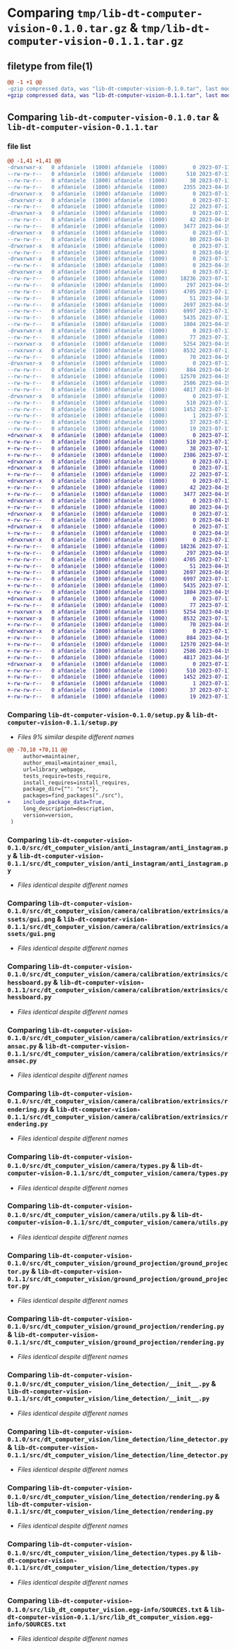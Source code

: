 # Comparing `tmp/lib-dt-computer-vision-0.1.0.tar.gz` & `tmp/lib-dt-computer-vision-0.1.1.tar.gz`

## filetype from file(1)

```diff
@@ -1 +1 @@
-gzip compressed data, was "lib-dt-computer-vision-0.1.0.tar", last modified: Tue Jul 11 20:36:09 2023, max compression
+gzip compressed data, was "lib-dt-computer-vision-0.1.1.tar", last modified: Tue Jul 11 21:06:43 2023, max compression
```

## Comparing `lib-dt-computer-vision-0.1.0.tar` & `lib-dt-computer-vision-0.1.1.tar`

### file list

```diff
@@ -1,41 +1,41 @@
-drwxrwxr-x   0 afdaniele  (1000) afdaniele  (1000)        0 2023-07-11 20:36:09.770722 lib-dt-computer-vision-0.1.0/
--rw-rw-r--   0 afdaniele  (1000) afdaniele  (1000)      510 2023-07-11 20:36:09.770722 lib-dt-computer-vision-0.1.0/PKG-INFO
--rw-rw-r--   0 afdaniele  (1000) afdaniele  (1000)       38 2023-07-11 20:36:09.770722 lib-dt-computer-vision-0.1.0/setup.cfg
--rw-rw-r--   0 afdaniele  (1000) afdaniele  (1000)     2355 2023-04-19 19:49:17.000000 lib-dt-computer-vision-0.1.0/setup.py
-drwxrwxr-x   0 afdaniele  (1000) afdaniele  (1000)        0 2023-07-11 20:36:09.766722 lib-dt-computer-vision-0.1.0/src/
-drwxrwxr-x   0 afdaniele  (1000) afdaniele  (1000)        0 2023-07-11 20:36:09.766722 lib-dt-computer-vision-0.1.0/src/dt_computer_vision/
--rw-rw-r--   0 afdaniele  (1000) afdaniele  (1000)       22 2023-07-11 20:33:46.000000 lib-dt-computer-vision-0.1.0/src/dt_computer_vision/__init__.py
-drwxrwxr-x   0 afdaniele  (1000) afdaniele  (1000)        0 2023-07-11 20:36:09.770722 lib-dt-computer-vision-0.1.0/src/dt_computer_vision/anti_instagram/
--rw-rw-r--   0 afdaniele  (1000) afdaniele  (1000)       42 2023-04-19 19:49:17.000000 lib-dt-computer-vision-0.1.0/src/dt_computer_vision/anti_instagram/__init__.py
--rw-rw-r--   0 afdaniele  (1000) afdaniele  (1000)     3477 2023-04-19 19:49:17.000000 lib-dt-computer-vision-0.1.0/src/dt_computer_vision/anti_instagram/anti_instagram.py
-drwxrwxr-x   0 afdaniele  (1000) afdaniele  (1000)        0 2023-07-11 20:36:09.770722 lib-dt-computer-vision-0.1.0/src/dt_computer_vision/camera/
--rw-rw-r--   0 afdaniele  (1000) afdaniele  (1000)       80 2023-04-19 19:49:17.000000 lib-dt-computer-vision-0.1.0/src/dt_computer_vision/camera/__init__.py
-drwxrwxr-x   0 afdaniele  (1000) afdaniele  (1000)        0 2023-07-11 20:36:09.770722 lib-dt-computer-vision-0.1.0/src/dt_computer_vision/camera/calibration/
--rw-rw-r--   0 afdaniele  (1000) afdaniele  (1000)        0 2023-04-19 19:49:17.000000 lib-dt-computer-vision-0.1.0/src/dt_computer_vision/camera/calibration/__init__.py
-drwxrwxr-x   0 afdaniele  (1000) afdaniele  (1000)        0 2023-07-11 20:36:09.770722 lib-dt-computer-vision-0.1.0/src/dt_computer_vision/camera/calibration/extrinsics/
--rw-rw-r--   0 afdaniele  (1000) afdaniele  (1000)        0 2023-04-19 19:49:17.000000 lib-dt-computer-vision-0.1.0/src/dt_computer_vision/camera/calibration/extrinsics/__init__.py
-drwxrwxr-x   0 afdaniele  (1000) afdaniele  (1000)        0 2023-07-11 20:36:09.770722 lib-dt-computer-vision-0.1.0/src/dt_computer_vision/camera/calibration/extrinsics/assets/
--rw-rw-r--   0 afdaniele  (1000) afdaniele  (1000)    18236 2023-07-11 05:49:30.000000 lib-dt-computer-vision-0.1.0/src/dt_computer_vision/camera/calibration/extrinsics/assets/gui.png
--rw-rw-r--   0 afdaniele  (1000) afdaniele  (1000)      297 2023-04-19 19:49:17.000000 lib-dt-computer-vision-0.1.0/src/dt_computer_vision/camera/calibration/extrinsics/boards.py
--rw-rw-r--   0 afdaniele  (1000) afdaniele  (1000)     4705 2023-07-11 20:31:42.000000 lib-dt-computer-vision-0.1.0/src/dt_computer_vision/camera/calibration/extrinsics/chessboard.py
--rw-rw-r--   0 afdaniele  (1000) afdaniele  (1000)       51 2023-04-19 19:49:17.000000 lib-dt-computer-vision-0.1.0/src/dt_computer_vision/camera/calibration/extrinsics/exceptions.py
--rw-rw-r--   0 afdaniele  (1000) afdaniele  (1000)     2697 2023-04-19 19:49:17.000000 lib-dt-computer-vision-0.1.0/src/dt_computer_vision/camera/calibration/extrinsics/ransac.py
--rw-rw-r--   0 afdaniele  (1000) afdaniele  (1000)     6997 2023-07-11 19:47:10.000000 lib-dt-computer-vision-0.1.0/src/dt_computer_vision/camera/calibration/extrinsics/rendering.py
--rw-rw-r--   0 afdaniele  (1000) afdaniele  (1000)     5435 2023-07-11 19:47:10.000000 lib-dt-computer-vision-0.1.0/src/dt_computer_vision/camera/types.py
--rw-rw-r--   0 afdaniele  (1000) afdaniele  (1000)     1804 2023-04-19 19:49:17.000000 lib-dt-computer-vision-0.1.0/src/dt_computer_vision/camera/utils.py
-drwxrwxr-x   0 afdaniele  (1000) afdaniele  (1000)        0 2023-07-11 20:36:09.770722 lib-dt-computer-vision-0.1.0/src/dt_computer_vision/ground_projection/
--rw-rw-r--   0 afdaniele  (1000) afdaniele  (1000)       77 2023-07-11 19:47:10.000000 lib-dt-computer-vision-0.1.0/src/dt_computer_vision/ground_projection/__init__.py
--rwxrwxr-x   0 afdaniele  (1000) afdaniele  (1000)     5254 2023-04-19 19:49:17.000000 lib-dt-computer-vision-0.1.0/src/dt_computer_vision/ground_projection/ground_projector.py
--rwxrwxr-x   0 afdaniele  (1000) afdaniele  (1000)     8532 2023-07-11 19:47:10.000000 lib-dt-computer-vision-0.1.0/src/dt_computer_vision/ground_projection/rendering.py
--rw-rw-r--   0 afdaniele  (1000) afdaniele  (1000)       70 2023-04-19 19:49:17.000000 lib-dt-computer-vision-0.1.0/src/dt_computer_vision/ground_projection/types.py
-drwxrwxr-x   0 afdaniele  (1000) afdaniele  (1000)        0 2023-07-11 20:36:09.770722 lib-dt-computer-vision-0.1.0/src/dt_computer_vision/line_detection/
--rw-rw-r--   0 afdaniele  (1000) afdaniele  (1000)      884 2023-04-19 19:49:17.000000 lib-dt-computer-vision-0.1.0/src/dt_computer_vision/line_detection/__init__.py
--rw-rw-r--   0 afdaniele  (1000) afdaniele  (1000)    12570 2023-04-19 19:49:17.000000 lib-dt-computer-vision-0.1.0/src/dt_computer_vision/line_detection/line_detector.py
--rw-rw-r--   0 afdaniele  (1000) afdaniele  (1000)     2586 2023-04-19 19:49:17.000000 lib-dt-computer-vision-0.1.0/src/dt_computer_vision/line_detection/rendering.py
--rw-rw-r--   0 afdaniele  (1000) afdaniele  (1000)     4817 2023-04-19 19:49:17.000000 lib-dt-computer-vision-0.1.0/src/dt_computer_vision/line_detection/types.py
-drwxrwxr-x   0 afdaniele  (1000) afdaniele  (1000)        0 2023-07-11 20:36:09.770722 lib-dt-computer-vision-0.1.0/src/lib_dt_computer_vision.egg-info/
--rw-rw-r--   0 afdaniele  (1000) afdaniele  (1000)      510 2023-07-11 20:36:09.000000 lib-dt-computer-vision-0.1.0/src/lib_dt_computer_vision.egg-info/PKG-INFO
--rw-rw-r--   0 afdaniele  (1000) afdaniele  (1000)     1452 2023-07-11 20:36:09.000000 lib-dt-computer-vision-0.1.0/src/lib_dt_computer_vision.egg-info/SOURCES.txt
--rw-rw-r--   0 afdaniele  (1000) afdaniele  (1000)        1 2023-07-11 20:36:09.000000 lib-dt-computer-vision-0.1.0/src/lib_dt_computer_vision.egg-info/dependency_links.txt
--rw-rw-r--   0 afdaniele  (1000) afdaniele  (1000)       37 2023-07-11 20:36:09.000000 lib-dt-computer-vision-0.1.0/src/lib_dt_computer_vision.egg-info/requires.txt
--rw-rw-r--   0 afdaniele  (1000) afdaniele  (1000)       19 2023-07-11 20:36:09.000000 lib-dt-computer-vision-0.1.0/src/lib_dt_computer_vision.egg-info/top_level.txt
+drwxrwxr-x   0 afdaniele  (1000) afdaniele  (1000)        0 2023-07-11 21:06:43.360695 lib-dt-computer-vision-0.1.1/
+-rw-rw-r--   0 afdaniele  (1000) afdaniele  (1000)      510 2023-07-11 21:06:43.356695 lib-dt-computer-vision-0.1.1/PKG-INFO
+-rw-rw-r--   0 afdaniele  (1000) afdaniele  (1000)       38 2023-07-11 21:06:43.360695 lib-dt-computer-vision-0.1.1/setup.cfg
+-rw-rw-r--   0 afdaniele  (1000) afdaniele  (1000)     2386 2023-07-11 21:06:19.000000 lib-dt-computer-vision-0.1.1/setup.py
+drwxrwxr-x   0 afdaniele  (1000) afdaniele  (1000)        0 2023-07-11 21:06:43.356695 lib-dt-computer-vision-0.1.1/src/
+drwxrwxr-x   0 afdaniele  (1000) afdaniele  (1000)        0 2023-07-11 21:06:43.356695 lib-dt-computer-vision-0.1.1/src/dt_computer_vision/
+-rw-rw-r--   0 afdaniele  (1000) afdaniele  (1000)       22 2023-07-11 21:06:38.000000 lib-dt-computer-vision-0.1.1/src/dt_computer_vision/__init__.py
+drwxrwxr-x   0 afdaniele  (1000) afdaniele  (1000)        0 2023-07-11 21:06:43.356695 lib-dt-computer-vision-0.1.1/src/dt_computer_vision/anti_instagram/
+-rw-rw-r--   0 afdaniele  (1000) afdaniele  (1000)       42 2023-04-19 19:49:17.000000 lib-dt-computer-vision-0.1.1/src/dt_computer_vision/anti_instagram/__init__.py
+-rw-rw-r--   0 afdaniele  (1000) afdaniele  (1000)     3477 2023-04-19 19:49:17.000000 lib-dt-computer-vision-0.1.1/src/dt_computer_vision/anti_instagram/anti_instagram.py
+drwxrwxr-x   0 afdaniele  (1000) afdaniele  (1000)        0 2023-07-11 21:06:43.356695 lib-dt-computer-vision-0.1.1/src/dt_computer_vision/camera/
+-rw-rw-r--   0 afdaniele  (1000) afdaniele  (1000)       80 2023-04-19 19:49:17.000000 lib-dt-computer-vision-0.1.1/src/dt_computer_vision/camera/__init__.py
+drwxrwxr-x   0 afdaniele  (1000) afdaniele  (1000)        0 2023-07-11 21:06:43.356695 lib-dt-computer-vision-0.1.1/src/dt_computer_vision/camera/calibration/
+-rw-rw-r--   0 afdaniele  (1000) afdaniele  (1000)        0 2023-04-19 19:49:17.000000 lib-dt-computer-vision-0.1.1/src/dt_computer_vision/camera/calibration/__init__.py
+drwxrwxr-x   0 afdaniele  (1000) afdaniele  (1000)        0 2023-07-11 21:06:43.356695 lib-dt-computer-vision-0.1.1/src/dt_computer_vision/camera/calibration/extrinsics/
+-rw-rw-r--   0 afdaniele  (1000) afdaniele  (1000)        0 2023-04-19 19:49:17.000000 lib-dt-computer-vision-0.1.1/src/dt_computer_vision/camera/calibration/extrinsics/__init__.py
+drwxrwxr-x   0 afdaniele  (1000) afdaniele  (1000)        0 2023-07-11 21:06:43.356695 lib-dt-computer-vision-0.1.1/src/dt_computer_vision/camera/calibration/extrinsics/assets/
+-rw-rw-r--   0 afdaniele  (1000) afdaniele  (1000)    18236 2023-07-11 05:49:30.000000 lib-dt-computer-vision-0.1.1/src/dt_computer_vision/camera/calibration/extrinsics/assets/gui.png
+-rw-rw-r--   0 afdaniele  (1000) afdaniele  (1000)      297 2023-04-19 19:49:17.000000 lib-dt-computer-vision-0.1.1/src/dt_computer_vision/camera/calibration/extrinsics/boards.py
+-rw-rw-r--   0 afdaniele  (1000) afdaniele  (1000)     4705 2023-07-11 20:31:42.000000 lib-dt-computer-vision-0.1.1/src/dt_computer_vision/camera/calibration/extrinsics/chessboard.py
+-rw-rw-r--   0 afdaniele  (1000) afdaniele  (1000)       51 2023-04-19 19:49:17.000000 lib-dt-computer-vision-0.1.1/src/dt_computer_vision/camera/calibration/extrinsics/exceptions.py
+-rw-rw-r--   0 afdaniele  (1000) afdaniele  (1000)     2697 2023-04-19 19:49:17.000000 lib-dt-computer-vision-0.1.1/src/dt_computer_vision/camera/calibration/extrinsics/ransac.py
+-rw-rw-r--   0 afdaniele  (1000) afdaniele  (1000)     6997 2023-07-11 19:47:10.000000 lib-dt-computer-vision-0.1.1/src/dt_computer_vision/camera/calibration/extrinsics/rendering.py
+-rw-rw-r--   0 afdaniele  (1000) afdaniele  (1000)     5435 2023-07-11 19:47:10.000000 lib-dt-computer-vision-0.1.1/src/dt_computer_vision/camera/types.py
+-rw-rw-r--   0 afdaniele  (1000) afdaniele  (1000)     1804 2023-04-19 19:49:17.000000 lib-dt-computer-vision-0.1.1/src/dt_computer_vision/camera/utils.py
+drwxrwxr-x   0 afdaniele  (1000) afdaniele  (1000)        0 2023-07-11 21:06:43.356695 lib-dt-computer-vision-0.1.1/src/dt_computer_vision/ground_projection/
+-rw-rw-r--   0 afdaniele  (1000) afdaniele  (1000)       77 2023-07-11 19:47:10.000000 lib-dt-computer-vision-0.1.1/src/dt_computer_vision/ground_projection/__init__.py
+-rwxrwxr-x   0 afdaniele  (1000) afdaniele  (1000)     5254 2023-04-19 19:49:17.000000 lib-dt-computer-vision-0.1.1/src/dt_computer_vision/ground_projection/ground_projector.py
+-rwxrwxr-x   0 afdaniele  (1000) afdaniele  (1000)     8532 2023-07-11 19:47:10.000000 lib-dt-computer-vision-0.1.1/src/dt_computer_vision/ground_projection/rendering.py
+-rw-rw-r--   0 afdaniele  (1000) afdaniele  (1000)       70 2023-04-19 19:49:17.000000 lib-dt-computer-vision-0.1.1/src/dt_computer_vision/ground_projection/types.py
+drwxrwxr-x   0 afdaniele  (1000) afdaniele  (1000)        0 2023-07-11 21:06:43.356695 lib-dt-computer-vision-0.1.1/src/dt_computer_vision/line_detection/
+-rw-rw-r--   0 afdaniele  (1000) afdaniele  (1000)      884 2023-04-19 19:49:17.000000 lib-dt-computer-vision-0.1.1/src/dt_computer_vision/line_detection/__init__.py
+-rw-rw-r--   0 afdaniele  (1000) afdaniele  (1000)    12570 2023-04-19 19:49:17.000000 lib-dt-computer-vision-0.1.1/src/dt_computer_vision/line_detection/line_detector.py
+-rw-rw-r--   0 afdaniele  (1000) afdaniele  (1000)     2586 2023-04-19 19:49:17.000000 lib-dt-computer-vision-0.1.1/src/dt_computer_vision/line_detection/rendering.py
+-rw-rw-r--   0 afdaniele  (1000) afdaniele  (1000)     4817 2023-04-19 19:49:17.000000 lib-dt-computer-vision-0.1.1/src/dt_computer_vision/line_detection/types.py
+drwxrwxr-x   0 afdaniele  (1000) afdaniele  (1000)        0 2023-07-11 21:06:43.356695 lib-dt-computer-vision-0.1.1/src/lib_dt_computer_vision.egg-info/
+-rw-rw-r--   0 afdaniele  (1000) afdaniele  (1000)      510 2023-07-11 21:06:43.000000 lib-dt-computer-vision-0.1.1/src/lib_dt_computer_vision.egg-info/PKG-INFO
+-rw-rw-r--   0 afdaniele  (1000) afdaniele  (1000)     1452 2023-07-11 21:06:43.000000 lib-dt-computer-vision-0.1.1/src/lib_dt_computer_vision.egg-info/SOURCES.txt
+-rw-rw-r--   0 afdaniele  (1000) afdaniele  (1000)        1 2023-07-11 21:06:43.000000 lib-dt-computer-vision-0.1.1/src/lib_dt_computer_vision.egg-info/dependency_links.txt
+-rw-rw-r--   0 afdaniele  (1000) afdaniele  (1000)       37 2023-07-11 21:06:43.000000 lib-dt-computer-vision-0.1.1/src/lib_dt_computer_vision.egg-info/requires.txt
+-rw-rw-r--   0 afdaniele  (1000) afdaniele  (1000)       19 2023-07-11 21:06:43.000000 lib-dt-computer-vision-0.1.1/src/lib_dt_computer_vision.egg-info/top_level.txt
```

### Comparing `lib-dt-computer-vision-0.1.0/setup.py` & `lib-dt-computer-vision-0.1.1/setup.py`

 * *Files 9% similar despite different names*

```diff
@@ -70,10 +70,11 @@
     author=maintainer,
     author_email=maintainer_email,
     url=library_webpage,
     tests_require=tests_require,
     install_requires=install_requires,
     package_dir={"": "src"},
     packages=find_packages("./src"),
+    include_package_data=True,
     long_description=description,
     version=version,
 )
```

### Comparing `lib-dt-computer-vision-0.1.0/src/dt_computer_vision/anti_instagram/anti_instagram.py` & `lib-dt-computer-vision-0.1.1/src/dt_computer_vision/anti_instagram/anti_instagram.py`

 * *Files identical despite different names*

### Comparing `lib-dt-computer-vision-0.1.0/src/dt_computer_vision/camera/calibration/extrinsics/assets/gui.png` & `lib-dt-computer-vision-0.1.1/src/dt_computer_vision/camera/calibration/extrinsics/assets/gui.png`

 * *Files identical despite different names*

### Comparing `lib-dt-computer-vision-0.1.0/src/dt_computer_vision/camera/calibration/extrinsics/chessboard.py` & `lib-dt-computer-vision-0.1.1/src/dt_computer_vision/camera/calibration/extrinsics/chessboard.py`

 * *Files identical despite different names*

### Comparing `lib-dt-computer-vision-0.1.0/src/dt_computer_vision/camera/calibration/extrinsics/ransac.py` & `lib-dt-computer-vision-0.1.1/src/dt_computer_vision/camera/calibration/extrinsics/ransac.py`

 * *Files identical despite different names*

### Comparing `lib-dt-computer-vision-0.1.0/src/dt_computer_vision/camera/calibration/extrinsics/rendering.py` & `lib-dt-computer-vision-0.1.1/src/dt_computer_vision/camera/calibration/extrinsics/rendering.py`

 * *Files identical despite different names*

### Comparing `lib-dt-computer-vision-0.1.0/src/dt_computer_vision/camera/types.py` & `lib-dt-computer-vision-0.1.1/src/dt_computer_vision/camera/types.py`

 * *Files identical despite different names*

### Comparing `lib-dt-computer-vision-0.1.0/src/dt_computer_vision/camera/utils.py` & `lib-dt-computer-vision-0.1.1/src/dt_computer_vision/camera/utils.py`

 * *Files identical despite different names*

### Comparing `lib-dt-computer-vision-0.1.0/src/dt_computer_vision/ground_projection/ground_projector.py` & `lib-dt-computer-vision-0.1.1/src/dt_computer_vision/ground_projection/ground_projector.py`

 * *Files identical despite different names*

### Comparing `lib-dt-computer-vision-0.1.0/src/dt_computer_vision/ground_projection/rendering.py` & `lib-dt-computer-vision-0.1.1/src/dt_computer_vision/ground_projection/rendering.py`

 * *Files identical despite different names*

### Comparing `lib-dt-computer-vision-0.1.0/src/dt_computer_vision/line_detection/__init__.py` & `lib-dt-computer-vision-0.1.1/src/dt_computer_vision/line_detection/__init__.py`

 * *Files identical despite different names*

### Comparing `lib-dt-computer-vision-0.1.0/src/dt_computer_vision/line_detection/line_detector.py` & `lib-dt-computer-vision-0.1.1/src/dt_computer_vision/line_detection/line_detector.py`

 * *Files identical despite different names*

### Comparing `lib-dt-computer-vision-0.1.0/src/dt_computer_vision/line_detection/rendering.py` & `lib-dt-computer-vision-0.1.1/src/dt_computer_vision/line_detection/rendering.py`

 * *Files identical despite different names*

### Comparing `lib-dt-computer-vision-0.1.0/src/dt_computer_vision/line_detection/types.py` & `lib-dt-computer-vision-0.1.1/src/dt_computer_vision/line_detection/types.py`

 * *Files identical despite different names*

### Comparing `lib-dt-computer-vision-0.1.0/src/lib_dt_computer_vision.egg-info/SOURCES.txt` & `lib-dt-computer-vision-0.1.1/src/lib_dt_computer_vision.egg-info/SOURCES.txt`

 * *Files identical despite different names*

